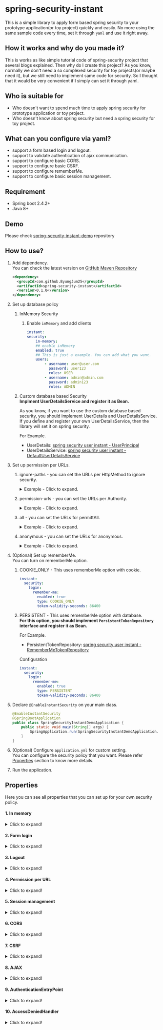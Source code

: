 # spring-security-instant
This is a simple library to apply form based spring security to your prototype application(or toy project) quickly and easily. No more using the same sample code every time, set it through `yaml` and use it right away.

## How it works and why do you made it?
This is works as like simple tutorial code of spring-security project that several blogs explained. Then why do I create this project? As you know, normally we don't need a so complexed security for toy projects(or maybe need it), but we still need to implement same code for security. So I thought that it would be very convenient if I simply can set it through yaml.

## Who is suitable for
* Who doesn't want to spend much time to apply spring security for prototype application or toy project.
* Who doesn't know about spring security but need a spring security for toy project.

## What can you configure via yaml?
* support a form based login and logout.
* support to validate authentication of ajax communication.
* support to configure basic CORS.
* support to configure basic CSRF.
* support to configure rememberMe.
* support to configure basic session management.

## Requirement
* Spring boot 2.4.2+
* Java 8+

## Demo
Please check [spring-security-instant-demo](https://github.com/ByungJun25/spring-instant/tree/main/spring-security-instant-demo) repository

## How to use?

1. Add dependency.  
    You can check the latest version on [GitHub Maven Repository](https://github.com/ByungJun25/spring-instant/packages/)

    ```xml
    <dependency>
      <groupId>com.github.ByungJun25</groupId>
      <artifactId>spring-security-instant</artifactId>
      <version>0.1.0</version>
    </dependency>
    ```

2. Set up database policy
    1. InMemory Security  
        1. Enable `inMemory` and add clients

            ```yaml
            instant:
            security:
                in-memory:
                ## enable inMemory
                enabled: true
                ## This is just a example. You can add what you want.
                users:
                    - username: user@user.com
                      password: user123
                      roles: USER
                    - username: admin@admin.com
                      password: admin123
                      roles: ADMIN
            ```

    2. Custom database based Security   
        **Implment UserDetailsService and register it as Bean.** 
        
        As you know, if you want to use the custom database based security, you should implement UserDetails and UserDetailsService. If you define and register your own UserDetailsService, then the library will set it on spring security.

        For Example. 
        
        - UserDetails: [spring security user instant - UserPrincipal](https://github.com/ByungJun25/spring-instant/blob/main/spring-security-user-instant/src/main/java/com/bj25/spring/security/user/instant/model/UserPrincipal.java)
        - UserDetailsService: [spring security user instant - DefaultUserDetailsService](https://github.com/ByungJun25/spring-instant/blob/main/spring-security-user-instant/src/main/java/com/bj25/spring/security/user/instant/service/DefaultUserDetailsService.java)

3. Set up permission per URLs.  
    1. ignore-paths - you can set the URLs per HttpMethod to ignore security.

        <details>
        <summary>Example - Click to expand.</summary>

        ```yaml
        instant:
          security:
            permission:
              ignore-paths:
                GET:
                  - /css/**
                  - /js/**
                  - /img/**
        ```

        </details>

    2. permission-urls - you can set the URLs per Authority.

        <details>
        <summary>Example - Click to expand.</summary>

        ```yaml
        instant:
          security:
            permission:
              permission-urls:
                '[ROLE_ADMIN]':
                  - /admin
                '[ROLE_USER]':
                  - /user
        ```

        </details>

    3. all - you can set the URLs for permittAll.

        <details>
        <summary>Example - Click to expand.</summary>

        ```yaml
        instant:
          security:
            permission:
              all:
                - /
        ```

        </details>

    4. anonymous - you can set the URLs for anonymous.

        <details>
        <summary>Example - Click to expand.</summary>

        ```yaml
        instant:
          security:
            permission:
              anonymous:
                - /anonymous
        ```

        </details>

4. (Optional) Set up rememberMe.  
    You can turn on rememberMe option.

    1. COOKIE_ONLY - This uses rememberMe option with cookie.  

        ```yaml
        instant:
          security:
            login:
              remember-me:
                enabled: true
                type: COOKIE_ONLY
                token-validity-seconds: 86400
        ```

    2. PERSISTENT - This uses rememberMe option with database.  
        **For this option, you should implement `PersistentTokenRepository` interface and register it as Bean.**

        For Example.  
        - PersistentTokenRepository: [spring security user instant - RememberMeTokenRepository](https://github.com/ByungJun25/spring-instant/blob/main/spring-security-user-instant/src/main/java/com/bj25/spring/security/user/instant/repository/RememberMeTokenRepository.java)

        Configuration  
        ```yaml
        instant:
          security:
            login:
              remember-me:
                enabled: true
                type: PERSISTENT
                token-validity-seconds: 86400
        ```


5. Declare `@EnableInstantSecurity` on your main class.  

    ```java
    @EnableInstantSecurity
    @SpringBootApplication
    public class SpringSecurityInstantDemoApplication {
        public static void main(String[] args) {
            SpringApplication.run(SpringSecurityInstantDemoApplication.class, args);
        }
    }
    ```

6. (Optional) Configure `application.yml` for custom setting.  
    You can configure the security policy that you want. Please refer [Properties](#Properties) section to know more details.

7. Run the application.

## Properties
Here you can see all properties that you can set up for your own security policy.

#### 1. In memory

<details>
<summary>Click to expand!</summary>

|Name|type|Default value|Description|
|---|---|---|---|
|`instant.security.in-memory.enabled`|boolean|`false`|Enable the InMemoryUserDetailsService.|
|`instant.security.in-memory.users`|List|`Empty List`|Create a new user with the supplied details.|
|`instant.security.in-memory.users.username`|String|`user`|username|
|`instant.security.in-memory.users.password`|String|`password`|password|
|`instant.security.in-memory.users.roles`|String[]|`{}`|roles - Don't write `ROLE_`|
|`instant.security.in-memory.users.accountExpired`|boolean|`false`|isAccountExpired|
|`instant.security.in-memory.users.lock`|boolean|`false`|isLock|
|`instant.security.in-memory.users.credentialsExpired`|boolean|`false`|isCredentialsExpired|
|`instant.security.in-memory.users.disabled`|boolean|`false`|isDisabled|

</details>

#### 2. Form login

<details>
<summary>Click to expand!</summary>

|Name|type|Default value|Description|
|---|---|---|---|
|`instant.security.login.page`|String|`/login`|Specifies the URL to send users to if login is required.|
|`instant.security.login.successUrl`|String|`/`|The URL to be redirected when the user login successfully.|
|`instant.security.login.authentication-failure-url`|String|`/login?error`|The URL to be redirected when the user fails to login.|
|`instant.security.login.username-parameter`|String|`username`|The HTTP parameter to look for the username when performing authentication.|
|`instant.security.login.password-parameter`|String|`password`|The HTTP parameter to look for the password when performing authentication.|
|`instant.security.login.remember-me.enabled`|boolean|`false`|Enable the remeber-me.|
|`instant.security.login.remember-me.always-remember`|Boolean|`null`|Whether the cookie should always be created even if the remember-me parameter is not set.|
|`instant.security.login.remember-me.type`|`COOKIE_ONLY`, `PERSISTENT`|`COOKIE_ONLY`|Type of the remember-me option.|
|`instant.security.login.remember-me.key`|String|`rememberMeSecret`|Sets the key to identify tokens created for remember me authentication.|
|`instant.security.login.remember-me.cookie-domain`|String|`null`|The domain name within which the remember me cookie is visible.|
|`instant.security.login.remember-me.secure-cookie`|Boolean|`null`|Whether the cookie should be flagged as secure or not. Secure cookies can only be sent over an HTTPS connection and thus cannot be accidentally submitted over HTTP where they could be intercepted.|
|`instant.security.login.remember-me.cookie-name`|String|`remember-me`|The name of cookie which store the token for remember me authentication.|
|`instant.security.login.remember-me.remember-me-parameter`|String|`remember-me`|The HTTP parameter used to indicate to remember the user at time of login.|
|`instant.security.login.remember-me.token-validity-seconds`|Integer|`null`|Allows specifying how long (in seconds) a token is valid for.|
</details>

#### 3. Logout

<details>
<summary>Click to expand!</summary>

|Name|type|Default value|Description|
|---|---|---|---|
|`instant.security.logout.invalidate-http-session`|boolean|`true`|Configures SecurityContextLogoutHandler to invalidate the HttpSession at the time of logout.|
|`instant.security.logout.clear-authentication`|boolean|`true`|Specifies if SecurityContextLogoutHandler should clear the Authentication at the time of logout.|
|`instant.security.logout.url`|String|`/logout`|The URL that triggers log out to occur (default is "/logout").|
|`instant.security.logout.success-url`|String|`/login?logout`|The URL to redirect to after logout has occurred.|
|`instant.security.logout.delete-cookies`|String[]|`{ "JSESSIONID" }`|Allows specifying the names of cookies to be removed on logout success.|

</details>

#### 4. Permission per URL

<details>
<summary>Click to expand!</summary>

|Name|type|Default value|Description|
|---|---|---|---|
|`instant.security.permission.ignore-paths.[httpMethod]`|String[]|`{}`|Allows adding RequestMatcher instances that should that Spring Security should ignore.|
|`instant.security.permission.permission-urls.[authorityName]`|String[]|`{}`|The URLs per roles|
|`instant.security.permission.anonymous`|String[]|`{}`|The URLs for anonymous.|
|`instant.security.permission.all`|String[]|`{}`|The URLs for permitAll.|

</details>

#### 5. Session management

<details>
<summary>Click to expand!</summary>

|Name|type|Default value|Description|
|---|---|---|---|
|`instant.security.session-management.disabled`|boolean|`false`|Disable the sessionManagement.|
|`instant.security.session-management.creation-policy`|`ALWAYS`, `IF_REQUIRED`, `NEVER`, `STATELESS`|`IF_REQUIRED`|Allows specifying the SessionCreationPolicy|
|`instant.security.session-management.enable-session-url-rewriting`|boolean|`false`|If set to true, allows HTTP sessions to be rewritten in the URLs when using HttpServletResponse.encodeRedirectURL(String) or HttpServletResponse.encodeURL(String), otherwise disallows HTTP sessions to be included in the URL.|
|`instant.security.session-management.invalid-url`|String|`/`|Setting this attribute will inject the SessionManagementFilter with a SimpleRedirectInvalidSessionStrategy configured with the attribute value.|
|`instant.security.session-management.authentication-error-url`|String|`null`|Defines the URL of the error page which should be shown when the SessionAuthenticationStrategy raises an exception.|
|`instant.security.session-management.maximum`|Integer|`null`|Controls the maximum number of sessions for a user.|
|`instant.security.session-management.fixationProperties.enabled`|boolean|`false`|Enable SessionFixation.|
|`instant.security.session-management.fixationProperties.type`|`CHANGE_SESSION_ID`, `MIGRATE_SESSION`, `NEW_SESSION`, `NONE`|`NONE`|Indicate type of SessionFixation.|
|`instant.security.session-management.concurrencyProperties.max-sessions-prevents-login`|boolean|`false`|If true, prevents a user from authenticating when the maximumSessions(int) has been reached.|
|`instant.security.session-management.concurrencyProperties.expired-url`|String|`/`|The URL to redirect to if a user tries to access a resource and their session has been expired due to too many sessions for the current user.|

</details>

#### 6. CORS

<details>
<summary>Click to expand!</summary>

|Name|type|Default value|Description|
|---|---|---|---|
|`instant.security.cors.[path].allowed-origins`|String[]|`{}`|Variant of setAllowedOrigins(java.util.List<java.lang.String>) for adding one origin at a time.|
|`instant.security.cors.[path].allowed-headers`|String[]|`{}`|Add an actual request header to allow.|
|`instant.security.cors.[path].allowed-methods`|String[]|`{}`|Add an HTTP method to allow.|
|`instant.security.cors.[path].allow-credentials`|boolean|`false`|Whether user credentials are supported.|

</details>

#### 7. CSRF

<details>
<summary>Click to expand!</summary>

|Name|type|Default value|Description|
|---|---|---|---|
|`instant.security.csrf.disabled`|boolean|`false`|Disable the CSRF.|
|`instant.security.csrf.cookie-csrf-token`|boolean|`false`|Specify the CsrfTokenRepository to use.|
|`instant.security.csrf.cookieRepository.http-only`|boolean|`false`|Sets the HttpOnly attribute on the cookie containing the CSRF token.|
|`instant.security.csrf.cookieRepository.secure`|boolean|`false`|Sets secure flag of the cookie that the expected CSRF token is saved to and read from.|
|`instant.security.csrf.cookieRepository.cookie-domain`|String|`Empty`|Sets the domain of the cookie that the expected CSRF token is saved to and read from.|
|`instant.security.csrf.cookieRepository.cookie-path`|String|`Empty`|Set the path that the Cookie will be created with.|
|`instant.security.csrf.cookieRepository.cookie-name`|String|`XSRF-TOKEN`|Sets the name of the cookie that the expected CSRF token is saved to and read from.|
|`instant.security.csrf.cookieRepository.header-name`|String|`X-XSRF-TOKEN`|Sets the name of the HTTP header that should be used to provide the token.|
|`instant.security.csrf.cookieRepository.parameter-name`|String|`_csrf`|Sets the name of the HTTP request parameter that should be used to provide a token.|

</details>

#### 8. AJAX

<details>
<summary>Click to expand!</summary>

|Name|type|Default value|Description|
|---|---|---|---|
|`instant.security.ajax.header-key`|String|`X-Requested-With`|This is the required header key to check when Ajax requests come in.|
|`instant.security.ajax.header-value`|String|`XMLHttpRequest`|The value of the required header element to be compared|
|`instant.security.ajax.authentication-failure-url`|String|`/api/exception/authentication`|The URL to be redirected when unauthenticated users ajax requests come in.|
|`instant.security.ajax.access-denied-url`|String|`/api/exception/authorization`|The URL to be redirected when unauthorized users ajax requests come in.|

</details>

#### 9. AuthenticationEntryPoint

<details>
<summary>Click to expand!</summary>

|Name|type|Default value|Description|
|---|---|---|---|
|`instant.security.authentication-entry-point.redirect-url`|String|`/login`|The URL to be redirected when unauthenticated users access the protected resource.|

</details>

#### 10. AccessDeniedHandler

<details>
<summary>Click to expand!</summary>

|Name|type|Default value|Description|
|---|---|---|---|
|`instant.security.access-denied-handler.redirect-url`|String|`/error/accessDenied`|The URL to be redirected when unauthorized users access the protected resource.|

</details>
